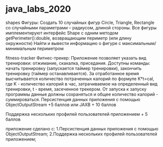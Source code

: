 # java_labs_2020

shapes
Фигуры: Создать 10 случайных фигур Circle, Triangle, Rectangle со случайными параметрами – радиусом, длиной стороны.
Все фигуры имплементируют интерфейс Shape с одним методом getPerimeter():double, возвращающим периметр (или длину окружности)
Найти и вывести информацию о фигуре с максимальным/минимальным периметром

fitness-tracker
Фитнес-трекер: Приложение позволяет указать вид тренировки: отжимание, скакалка, приседания. Доступны команды: начать тренировку (запускается таймер тренировки), закончить тренировку (таймер останавливается). За отработанное время высчитывается количество потраченных калорий по формуле K*t=cal, где K - количество калорий в час, затрачиваемое на определенный вид тренировки, t - время, засеченное трекером. От запуска к запуску программы данные должны сохраняться и общее количество калорий - суммироваться.
Персистенция данных приложения с помощью ObjectOutputStream +5 баллов или JAXB + 10 баллов

Поддержка нескольких профилей пользователей приложением + 5 баллов

приложение сделано с: 1.Персистенция данных приложения с помощью ObjectOutputStream; 2.Поддержка нескольких профилей пользователей приложением;